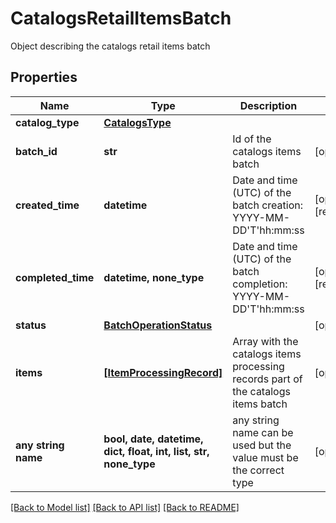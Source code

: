 # CatalogsRetailItemsBatch

Object describing the catalogs retail items batch

## Properties
Name | Type | Description | Notes
------------ | ------------- | ------------- | -------------
**catalog_type** | [**CatalogsType**](CatalogsType.md) |  | 
**batch_id** | **str** | Id of the catalogs items batch | [optional] 
**created_time** | **datetime** | Date and time (UTC) of the batch creation: YYYY-MM-DD&#39;T&#39;hh:mm:ss | [optional] [readonly] 
**completed_time** | **datetime, none_type** | Date and time (UTC) of the batch completion: YYYY-MM-DD&#39;T&#39;hh:mm:ss | [optional] [readonly] 
**status** | [**BatchOperationStatus**](BatchOperationStatus.md) |  | [optional] 
**items** | [**[ItemProcessingRecord]**](ItemProcessingRecord.md) | Array with the catalogs items processing records part of the catalogs items batch | [optional] 
**any string name** | **bool, date, datetime, dict, float, int, list, str, none_type** | any string name can be used but the value must be the correct type | [optional]

[[Back to Model list]](../README.md#documentation-for-models) [[Back to API list]](../README.md#documentation-for-api-endpoints) [[Back to README]](../README.md)


